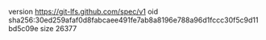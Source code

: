 version https://git-lfs.github.com/spec/v1
oid sha256:30ed259afaf0d8fabcaee491fe7ab8a8196e788a96d1fccc30f5c9d11bd5c09e
size 26377
